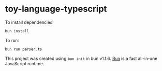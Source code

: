 # toy-language-typescript

To install dependencies:

```bash
bun install
```

To run:

```bash
bun run parser.ts
```

This project was created using `bun init` in bun v1.1.6. [Bun](https://bun.sh) is a fast all-in-one JavaScript runtime.
